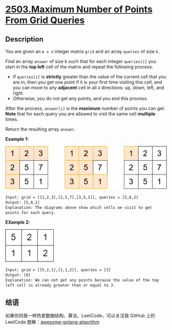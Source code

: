 # [2503.Maximum Number of Points From Grid Queries][title]

## Description

You are given an `m x n` integer matrix `grid` and an array `queries` of size `k`.

Find an array `answer` of size k such that for each integer `queries[i]` you start in the **top left** cell of the matrix and repeat the following process:

- If `queries[i]` is **strictly** greater than the value of the current cell that you are in, then you get one point if it is your first time visiting this cell, and you can move to any **adjacent** cell in all `4` directions: up, down, left, and right.
- Otherwise, you do not get any points, and you end this process.

After the process, `answer[i]` is the **maximum** number of points you can get. **Note** that for each query you are allowed to visit the same cell **multiple** times.

Return the resulting array `answer`.

**Example 1:**  

![1](./1.png)

```
Input: grid = [[1,2,3],[2,5,7],[3,5,1]], queries = [5,6,2]
Output: [5,8,1]
Explanation: The diagrams above show which cells we visit to get points for each query.
```

**EXample 2:**  

![2](./2.png)

```
Input: grid = [[5,2,1],[1,1,2]], queries = [3]
Output: [0]
Explanation: We can not get any points because the value of the top left cell is already greater than or equal to 3.
```

## 结语

如果你同我一样热爱数据结构、算法、LeetCode，可以关注我 GitHub 上的 LeetCode 题解：[awesome-golang-algorithm][me]

[title]: https://leetcode.com/problems/maximum-number-of-points-from-grid-queries/
[me]: https://github.com/kylesliu/awesome-golang-algorithm

